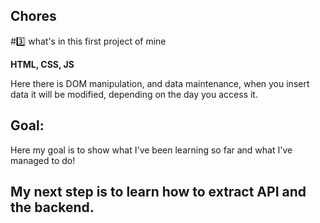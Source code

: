 ## Chores
#3️⃣ what's in this first project of mine

**HTML, CSS, JS**

Here there is DOM manipulation, and data maintenance, when you insert data it will be modified, depending on the day you access it.

## Goal:

Here my goal is to show what I've been learning so far and what I've managed to do!

## My next step is to learn how to extract API and the backend.